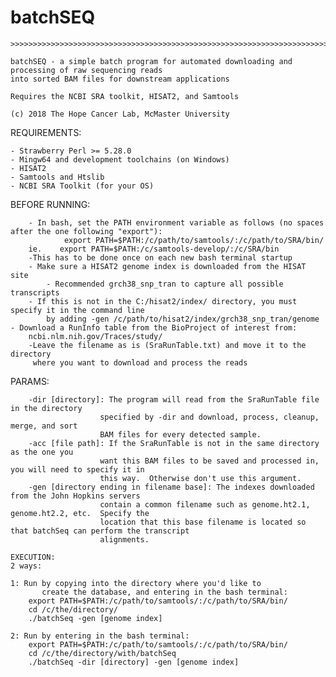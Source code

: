 # batchSEQ
    >>>>>>>>>>>>>>>>>>>>>>>>>>>>>>>>>>>>>>>>>>>>>>>>>>>>>>>>>>>>>>>>>>>>>>>>>>>>>>>>>>>>>>>>>>>>>>>>>>>>>

    batchSEQ - a simple batch program for automated downloading and processing of raw sequencing reads
    into sorted BAM files for downstream applications

    Requires the NCBI SRA toolkit, HISAT2, and Samtools

    (c) 2018 The Hope Cancer Lab, McMaster University

   >>>>>>>>>>>>>>>>>>>>>>>>>>>>>>>>>>>>>>>>>>>>>>>>>>>>>>>>>>>>>>>>>>>>>>>>>>>>>>>>>>>>>>>>>>>>>>>>>>>>>
   
   REQUIREMENTS:
   
   	- Strawberry Perl >= 5.28.0
	- Mingw64 and development toolchains (on Windows)
	- HISAT2
	- Samtools and Htslib
	- NCBI SRA Toolkit (for your OS)
   
   BEFORE RUNNING:

        - In bash, set the PATH environment variable as follows (no spaces after the one following "export"):
                export PATH=$PATH:/c/path/to/samtools/:/c/path/to/SRA/bin/
		ie.    export PATH=$PATH:/c/samtools-develop/:/c/SRA/bin
		-This has to be done once on each new bash terminal startup
        - Make sure a HISAT2 genome index is downloaded from the HISAT site
            - Recommended grch38_snp_tran to capture all possible transcripts
        - If this is not in the C:/hisat2/index/ directory, you must specify it in the command line
            by adding -gen /c/path/to/hisat2/index/grch38_snp_tran/genome
	- Download a RunInfo table from the BioProject of interest from:
		ncbi.nlm.nih.gov/Traces/study/
		-Leave the filename as is (SraRunTable.txt) and move it to the directory
		 where you want to download and process the reads

   PARAMS:

        -dir [directory]: The program will read from the SraRunTable file in the directory
                        specified by -dir and download, process, cleanup, merge, and sort
                        BAM files for every detected sample.
        -acc [file path]: If the SraRunTable is not in the same directory as the one you
                        want this BAM files to be saved and processed in, you will need to specify it in
                        this way.  Otherwise don't use this argument.
        -gen [directory ending in filename base]: The indexes downloaded from the John Hopkins servers
                        contain a common filename such as genome.ht2.1, genome.ht2.2, etc.  Specify the
                        location that this base filename is located so that batchSeq can perform the transcript
                        alignments.
                                                                                                        
    EXECUTION:
	2 ways:

	1: Run by copying into the directory where you'd like to
           create the database, and entering in the bash terminal:
		export PATH=$PATH:/c/path/to/samtools/:/c/path/to/SRA/bin/
		cd /c/the/directory/
		./batchSeq -gen [genome index]

	2: Run by entering in the bash terminal:
		export PATH=$PATH:/c/path/to/samtools/:/c/path/to/SRA/bin/
		cd /c/the/directory/with/batchSeq
		./batchSeq -dir [directory] -gen [genome index]
